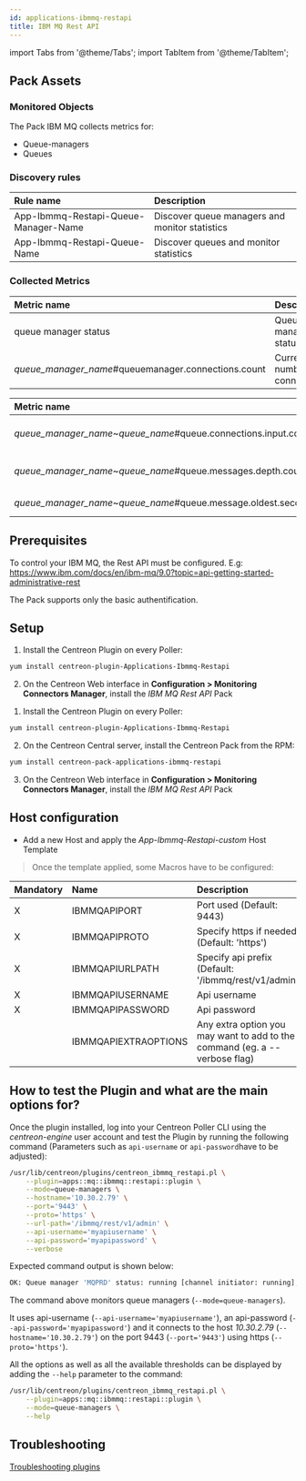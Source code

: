 ```yaml
---
id: applications-ibmmq-restapi
title: IBM MQ Rest API
---
```

import Tabs from '@theme/Tabs';
import TabItem from '@theme/TabItem';


## Pack Assets

### Monitored Objects

The Pack IBM MQ collects metrics for:
* Queue-managers
* Queues

### Discovery rules

<Tabs groupId="sync">
<TabItem value="Services" label="Services">

| Rule name                            | Description                                    |
| :----------------------------------- | :--------------------------------------------- |
| App-Ibmmq-Restapi-Queue-Manager-Name | Discover queue managers and monitor statistics |
| App-Ibmmq-Restapi-Queue-Name         | Discover queues and monitor statistics         |

</TabItem>
</Tabs>

### Collected Metrics

<Tabs groupId="sync">
<TabItem value="Queue-managers" label="Queue-managers">

| Metric name                                           | Description                   | Unit  |
| :---------------------------------------------------- | :---------------------------- | :---- |
| queue manager status                                  | Queue manager status          |       |
| *queue\_manager_name*\#queuemanager.connections.count | Current number of connections |       |

</TabItem>
<TabItem value="Queues" label="Queues">

| Metric name                                                        | Description               | Unit  |
| :----------------------------------------------------------------- | :------------------------ | :---- |
| *queue\_manager_name*~*queue\_name*\#queue.connections.input.count | Current input connections |       |
| *queue\_manager_name*~*queue\_name*\#queue.messages.depth.count    | Current messages depth    |       |
| *queue\_manager_name*~*queue\_name*\#queue.message.oldest.seconds  | Oldest message            | s     |

</TabItem>
</Tabs>

## Prerequisites

To control your IBM MQ, the Rest API must be configured.
E.g: https://www.ibm.com/docs/en/ibm-mq/9.0?topic=api-getting-started-administrative-rest

The Pack supports only the basic authentification.

## Setup

<Tabs groupId="sync">
<TabItem value="Online License" label="Online License">

1. Install the Centreon Plugin on every Poller:

```bash
yum install centreon-plugin-Applications-Ibmmq-Restapi
```

2. On the Centreon Web interface in **Configuration > Monitoring Connectors Manager**, install the *IBM MQ Rest API* Pack

</TabItem>
<TabItem value="Offline License" label="Offline License">

1. Install the Centreon Plugin on every Poller:

```bash
yum install centreon-plugin-Applications-Ibmmq-Restapi
```

2. On the Centreon Central server, install the Centreon Pack from the RPM:

```bash
yum install centreon-pack-applications-ibmmq-restapi
```

3. On the Centreon Web interface in **Configuration > Monitoring Connectors Manager**, install the *IBM MQ Rest API* Pack

</TabItem>
</Tabs>

## Host configuration

* Add a new Host and apply the *App-Ibmmq-Restapi-custom* Host Template

> Once the template applied, some Macros have to be configured:

| Mandatory | Name                 | Description                                                                |
| :-------- | :------------------- | :------------------------------------------------------------------------- |
| X         | IBMMQAPIPORT         | Port used (Default: 9443)                                                  |
| X         | IBMMQAPIPROTO        | Specify https if needed (Default: 'https')                                 |
| X         | IBMMQAPIURLPATH      | Specify api prefix (Default: '/ibmmq/rest/v1/admin')                       |
| X         | IBMMQAPIUSERNAME     | Api username                                                               |
| X         | IBMMQAPIPASSWORD     | Api password                                                               |
|           | IBMMQAPIEXTRAOPTIONS | Any extra option you may want to add to the command (eg. a --verbose flag) |

## How to test the Plugin and what are the main options for?

Once the plugin installed, log into your Centreon Poller CLI using the *centreon-engine* user account
and test the Plugin by running the following command (Parameters such as ```api-username``` or ```api-password```have to be adjusted):

```bash
/usr/lib/centreon/plugins/centreon_ibmmq_restapi.pl \
    --plugin=apps::mq::ibmmq::restapi::plugin \
    --mode=queue-managers \
    --hostname='10.30.2.79' \
    --port='9443' \
    --proto='https' \
    --url-path='/ibmmq/rest/v1/admin' \
    --api-username='myapiusername' \
    --api-password='myapipassword' \
    --verbose
```

Expected command output is shown below:

```bash
OK: Queue manager 'MQPRD' status: running [channel initiator: running], current number of connections: 43 | 'MQPRD#queuemanager.connections.count'=43;;;0;
```

The command above monitors queue managers (```--mode=queue-managers```).

It uses api-username (```--api-username='myapiusername'```), an api-password (```--api-password='myapipassword'```)
and it connects to the host _10.30.2.79_ (```--hostname='10.30.2.79'```)
on the port 9443 (```--port='9443'```) using https (```--proto='https'```).

All the options as well as all the available thresholds can be displayed by adding the  ```--help```
parameter to the command:

```bash
/usr/lib/centreon/plugins/centreon_ibmmq_restapi.pl \
    --plugin=apps::mq::ibmmq::restapi::plugin \
    --mode=queue-managers \
    --help
```

## Troubleshooting

[Troubleshooting plugins](../getting-started/how-to-guides/troubleshooting-plugins.md#http-and-api-checks)

